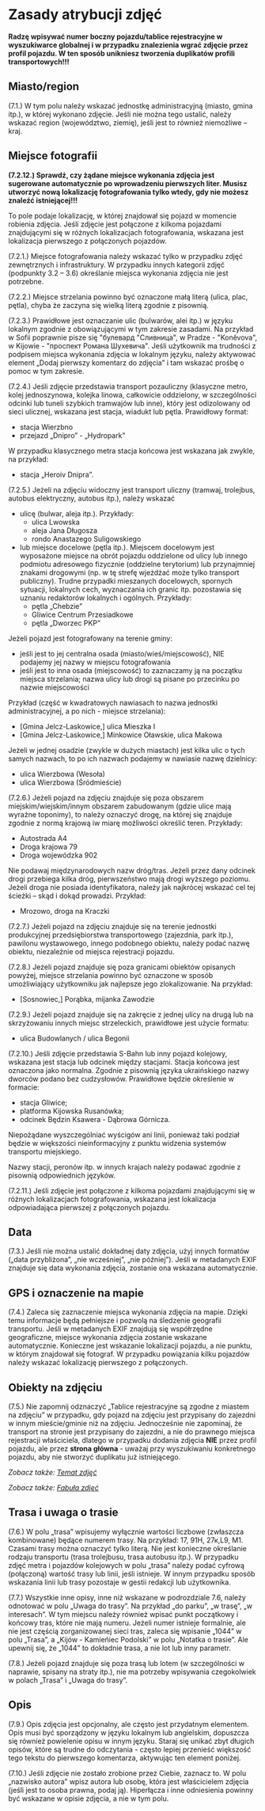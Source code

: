 # Zasady atrybucji zdjęć

**Radzę wpisywać numer boczny pojazdu/tablice rejestracyjne w wyszukiwarce globalnej i w przypadku znalezienia wgrać zdjęcie przez profil pojazdu. W ten sposób unikniesz tworzenia duplikatów profili transportowych!!!**

## Miasto/region

(7.1.) W tym polu należy wskazać jednostkę administracyjną (miasto, gmina itp.), w której wykonano zdjęcie. Jeśli nie można tego ustalić, należy wskazać region (województwo, ziemię), jeśli jest to również niemożliwe – kraj.

## Miejsce fotografii

**(7.2.12.) Sprawdź, czy żądane miejsce wykonania zdjęcia jest sugerowane automatycznie po wprowadzeniu pierwszych liter. Musisz utworzyć nową lokalizację fotografowania tylko wtedy, gdy nie możesz znaleźć istniejącej!!!**

To pole podaje lokalizację, w której znajdował się pojazd w momencie robienia zdjęcia. Jeśli zdjęcie jest połączone z kilkoma pojazdami znajdującymi się w różnych lokalizacjach fotografowania, wskazana jest lokalizacja pierwszego z połączonych pojazdów.

(7.2.1.) Miejsce fotografowania należy wskazać tylko w przypadku zdjęć zewnętrznych i infrastruktury. W przypadku innych kategorii zdjęć (podpunkty 3.2 – 3.6)  określanie miejsca wykonania zdjęcia nie jest potrzebne.

(7.2.2.) Miejsce strzelania powinno być oznaczone małą literą (ulica, plac, pętla), chyba że zaczyna się wielką literą zgodnie z pisownią.

(7.2.3.) Prawidłowe jest oznaczanie ulic (bulwarów, alei itp.) w języku lokalnym zgodnie z obowiązującymi w tym zakresie zasadami. Na przykład w Sofii poprawnie pisze się "булевард "Сливница", w Pradze - "Koněvova", w Kijowie - "проспект Романа Шухевича". Jeśli użytkownik ma trudności z podpisem miejsca wykonania zdjęcia w lokalnym języku, należy aktywować element „Dodaj pierwszy komentarz do zdjęcia” i tam wskazać prośbę o pomoc w tym zakresie.

(7.2.4.) Jeśli zdjęcie przedstawia transport pozauliczny (klasyczne metro, kolej jednoszynowa, kolejka linowa, całkowicie oddzielony, w szczególności odcinki lub tuneli szybkich tramwajów lub inne), który jest odizolowany od sieci ulicznej, wskazana jest stacja, wiadukt lub pętla. Prawidłowy format:
* stacja Wierzbno
* przejazd „Dnipro” - „Hydropark”

W przypadku klasycznego metra stacja końcowa jest wskazana jak zwykle, na przykład:
* stacja „Heroiv Dnipra”.

(7.2.5.) Jeżeli na zdjęciu widoczny jest transport uliczny (tramwaj, trolejbus, autobus elektryczny, autobus itp.), należy wskazać
* ulicę (bulwar, aleja itp.). Przykłady:
    * ulica Lwowska
    * aleja Jana Długosza
    * rondo Anastazego Suligowskiego
* lub miejsce docelowe (pętla itp.). Miejscem docelowym jest wyposażone miejsce na obrót pojazdu oddzielone od ulicy lub innego podmiotu adresowego fizycznie (oddzielne terytorium) lub przynajmniej znakami drogowymi (np. w tę strefę wjeżdżać może tylko transport publiczny). Trudne przypadki mieszanych docelowych, spornych sytuacji, lokalnych cech, wyznaczania ich granic itp. pozostawia się uznaniu redaktorów lokalnych i ogólnych. Przykłady:
    * pętla „Chebzie” 
    * Gliwice Centrum Przesiadkowe
    * pętla „Dworzec PKP”

Jeżeli pojazd jest fotografowany na terenie gminy:
* jeśli jest to jej centralna osada (miasto/wieś/miejscowość), NIE podajemy jej nazwy w miejscu fotografowania
* jeśli jest to inna osada (miejscowość) to zaznaczamy ją na początku miejsca strzelania; nazwa ulicy lub drogi są pisane po przecinku po nazwie miejscowości

Przykład (część w kwadratowych nawiasach to nazwa jednostki administracyjnej, a po nich - miejsce strzelania):
* [Gmina Jelcz-Laskowice,] ulica Mieszka I
* [Gmina Jelcz-Laskowice,] Minkowice Oławskie, ulica Makowa

Jeżeli w jednej osadzie (zwykle w dużych miastach) jest kilka ulic o tych samych nazwach, to po ich nazwach podajemy w nawiasie nazwę dzielnicy:
* ulica Wierzbowa (Wesoła)
* ulica Wierzbowa (Śródmieście)

(7.2.6.) Jeżeli pojazd na zdjęciu znajduje się poza obszarem miejskim/wiejskim/innym obszarem zabudowanym (gdzie ulice mają wyraźne toponimy), to należy oznaczyć drogę, na której się znajduje zgodnie z normą krajową iw miarę możliwości określić teren. Przykłady:
* Autostrada A4
* Droga krajowa 79
* Droga wojewódzka 902

Nie podawaj międzynarodowych nazw dróg/tras. Jeżeli przez dany odcinek drogi przebiega kilka dróg, pierwszeństwo mają drogi wyższego poziomu. Jeżeli droga nie posiada identyfikatora, należy jak najkrócej wskazać cel tej ścieżki – skąd i dokąd prowadzi. Przykład:
* Mrozowo, droga na Kraczki

(7.2.7.) Jeżeli pojazd na zdjęciu znajduje się na terenie jednostki produkcyjnej przedsiębiorstwa transportowego (zajezdnia, park itp.), pawilonu wystawowego, innego podobnego obiektu, należy podać nazwę obiektu, niezależnie od miejsca rejestracji pojazdu.

(7.2.8.) Jeżeli pojazd znajduje się poza granicami obiektów opisanych powyżej, miejsce strzelania powinno być oznaczone w sposób umożliwiający użytkowniku jak najlepsze jego zlokalizowanie. Na przykład:
* [Sosnowiec,] Porąbka, mijanka Zawodzie

(7.2.9.) Jeżeli pojazd znajduje się na zakręcie z jednej ulicy na drugą lub na skrzyżowaniu innych miejsc strzeleckich, prawidłowe jest użycie formatu:
* ulica Budowlanych / ulica Begonii

(7.2.10.) Jeśli zdjęcie przedstawia S-Bahn lub inny pojazd kolejowy, wskazana jest stacja lub odcinek między stacjami. Stacja końcowa jest oznaczona jako normalna. Zgodnie z pisownią języka ukraińskiego nazwy dworców podano bez cudzysłowów. Prawidłowe będzie określenie w formacie:
* stacja Gliwice;
* platforma Kijowska Rusanówka;
* odcinek Będzin Ksawera - Dąbrowa Górnicza.

Niepożądane wyszczególniać wyścigów ani linii, ponieważ taki podział będzie w większości nieinformacyjny z punktu widzenia systemów transportu miejskiego.

Nazwy stacji, peronów itp. w innych krajach należy podawać zgodnie z pisownią odpowiednich języków.

(7.2.11.) Jeśli zdjęcie jest połączone z kilkoma pojazdami znajdującymi się w różnych lokalizacjach fotografowania, wskazana jest lokalizacja odpowiadająca pierwszej z połączonych pojazdu.

## Data

(7.3.) Jeśli nie można ustalić dokładnej daty zdjęcia, użyj innych formatów („data przybliżona”, „nie wcześniej”, „nie później”). Jeśli w metadanych EXIF ​​​​znajduje się data wykonania zdjęcia, zostanie ona wskazana automatycznie.

## GPS i oznaczenie na mapie

(7.4.) Zaleca się zaznaczenie miejsca wykonania zdjęcia na mapie. Dzięki temu informacje będą pełniejsze i pozwolą na śledzenie geografii transportu. Jeśli w metadanych EXIF ​​znajdują się współrzędne geograficzne, miejsce wykonania zdjęcia zostanie wskazane automatycznie. Konieczne jest wskazanie lokalizacji pojazdu, a nie punktu, w którym znajdował się fotograf. W przypadku powiązania kilku pojazdów należy wskazać lokalizację pierwszego z połączonych.

## Obiekty na zdjęciu

(7.5.) Nie zapomnij odznaczyć „Tablice rejestracyjne są zgodne z miastem na zdjęciu” w przypadku, gdy pojazd na zdjęciu jest przypisany do zajezdni w innym mieście/gminie niż na zdjęciu. Jednocześnie nie zapominaj, że transport na stronie jest przypisany do zajezdni, a nie do prawnego miejsca rejestracji właściciela, dlatego w przypadku dodania zdjęcia **NIE** przez profil pojazdu, ale przez **strona główna** - uważaj przy wyszukiwaniu konkretnego pojazdu, aby nie stworzyć duplikatu już istniejącego.

*Zobacz także: [Temat zdjęć](./Redame.md#temat)*

*Zobacz także: [Fabuła zdjęć](./Redame.md#fabuła-zdjęć)*

## Trasa i uwaga o trasie

(7.6.) W polu „trasa” wpisujemy wyłącznie wartości liczbowe (zwłaszcza kombinowane) będące numerem trasy. Na przykład: 17, 91Н, 27к, ​​​​L9, M1. Czasami trasy można oznaczyć tylko literą. Nie jest konieczne określanie rodzaju transportu (trasa trolejbusu, trasa autobusu itp.).
W przypadku zdjęć metra i pojazdów kolejowych w polu „trasa” należy podać cyfrową (połączoną) wartość trasy lub linii, jeśli istnieje. W innym przypadku sposób wskazania linii lub trasy pozostaje w gestii redakcji lub użytkownika.

(7.7.) Wszystkie inne opisy, inne niż wskazane w podrozdziale 7.6, należy odnotować w polu „Uwaga do trasy”. Na przykład „do parku”, „w trasę”, „w interesach”. W tym miejscu należy również wpisać punkt początkowy i końcowy tras, które nie mają numeru. Jeżeli numer istnieje formalnie, ale nie jest częścią zorganizowanej sieci tras, zaleca się wpisanie „1044” w polu „Trasa”, a „Kijów - Kamieńiec Podolski” w polu „Notatka o trasie”. Ale upewnij się, że „1044” to dokładnie trasa, a nie lot lub inny parametr.

(7.8.) Jeżeli pojazd znajduje się poza trasą lub lotem (w szczególności w naprawie, spisany na straty itp.), nie ma potrzeby wpisywania czegokolwiek w polach „Trasa” i „Uwaga do trasy”.

## Opis

(7.9.) Opis zdjęcia jest opcjonalny, ale często jest przydatnym elementem. Opis musi być sporządzony w języku lokalnym lub angielskim, dopuszcza się również powielenie opisu w innym języku. Staraj się unikać zbyt długich opisów, które są trudne do odczytania - często lepiej przenieść większość tego tekstu do pierwszego komentarza, aktywując ten element poniżej.

(7.10.) Jeśli zdjęcie nie zostało zrobione przez Ciebie, zaznacz to. W polu „nazwisko autora” wpisz autora lub osobę, która jest właścicielem zdjęcia (jeśli jest to osoba prawna, podaj ją). Hiperłącza i inne odniesienia powinny być wskazane w opisie zdjęcia, a nie w tym polu.